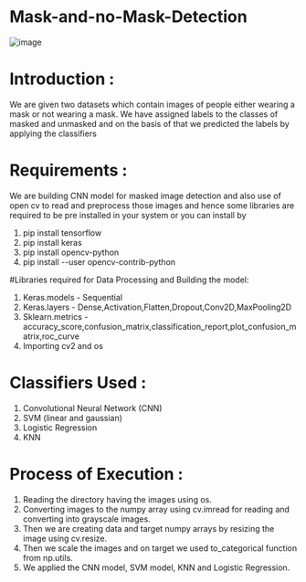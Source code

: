 # Mask-and-no-Mask-Detection

![image](https://user-images.githubusercontent.com/66860602/122380586-a7ef2600-cf85-11eb-9c95-810605956e36.png)

# Introduction :

We are given two datasets which contain images of people either wearing a mask
or not wearing a mask.
We have assigned labels to the classes of masked and unmasked and on the basis
of that we predicted the labels by applying the classifiers

# Requirements :

We are building CNN model for masked image detection and also use of open cv to
read and preprocess those images and hence some libraries are required to be pre
installed in your system or you can install by
1. pip install tensorflow
2. pip install keras
3. pip install opencv-python
4. pip install --user opencv-contrib-python

#Libraries required for Data Processing and Building the model:

1. Keras.models - Sequential
2. Keras.layers - Dense,Activation,Flatten,Dropout,Conv2D,MaxPooling2D
3. Sklearn.metrics - accuracy_score,confusion_matrix,classification_report,plot_confusion_matrix,roc_curve
4. Importing cv2 and os

# Classifiers Used :

1. Convolutional Neural Network (CNN)
2. SVM (linear and gaussian)
3. Logistic Regression
4. KNN

# Process of Execution :

1. Reading the directory having the images using os.
2. Converting images to the numpy array using cv.imread for reading and
converting into grayscale images.
3. Then we are creating data and target numpy arrays by resizing the image
using cv.resize.
4. Then we scale the images and on target we used to_categorical function from
np.utils.
5. We applied the CNN model, SVM model, KNN and Logistic Regression.
